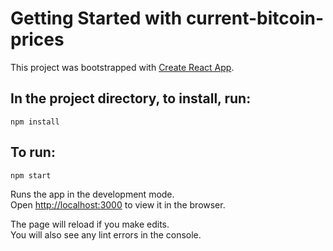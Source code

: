 # Getting Started with current-bitcoin-prices

This project was bootstrapped with [Create React App](https://github.com/facebook/create-react-app).

## In the project directory, to install, run:

`npm install`

## To run:

 `npm start`

Runs the app in the development mode.\
Open [http://localhost:3000](http://localhost:3000) to view it in the browser.

The page will reload if you make edits.\
You will also see any lint errors in the console.
